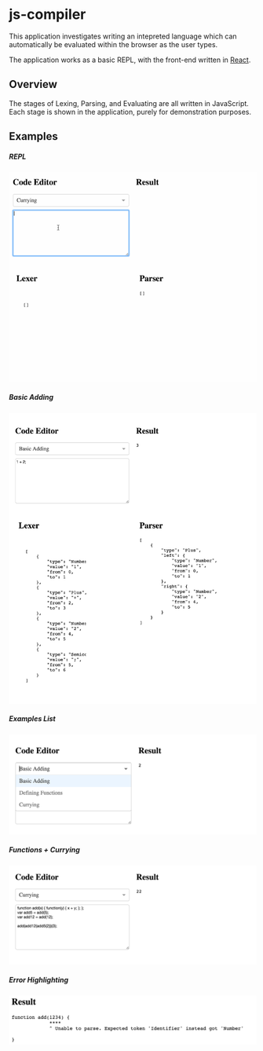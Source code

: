 # js-compiler

This application investigates writing an intepreted language which can automatically be evaluated within the browser as the user types.

The application works as a basic REPL, with the front-end written in [React](https://facebook.github.io/react/).

## Overview

The stages of Lexing, Parsing, and Evaluating are all written in JavaScript. Each stage is shown in the application, purely for demonstration purposes.

## Examples

##### REPL
![compiler example](images/compiler.gif)

##### Basic Adding
![Basic Adding](images/basic-adding.png)

##### Examples List
![Examples List](images/example-list.png)

##### Functions + Currying
![Functions + Currying](images/currying.png)

##### Error Highlighting
![Error Highlighting](images/error-highlighting.png)